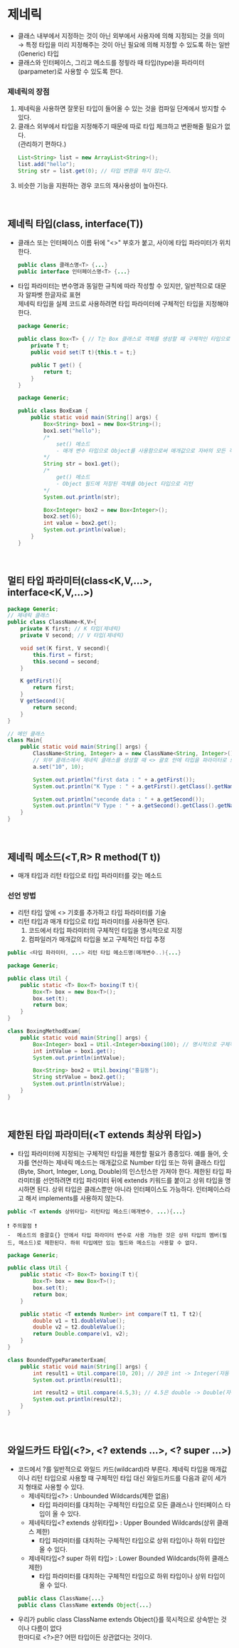 # 제네릭
- 클래스 내부에서 지정하는 것이 아닌 외부에서 사용자에 의해 지정되는 것을 의미   
    → 특정 타입을 미리 지정해주는 것이 아닌 필요에 의해 지정할 수 있도록 하는 일반(Generic) 타입
- 클래스와 인터페이스, 그리고 메소드를 정읳라 때 타입(type)을 파라미터(parpameter)로 사용할 수 있도록 한다. 

### 제네릭의 장점
1. 제네릭을 사용하면 잘못된 타입이 들어올 수 있는 것을 컴파일 단계에서 방지할 수 있다.
2. 클래스 외부에서 타입을 지정해주기 때문에 따로 타입 체크하고 변환해줄 필요가 없다.  
(관리하기 편하다.)
    ```java
    List<String> list = new ArrayList<String>();
    list.add("hello");
    String str = list.get(0); // 타입 변환을 하지 않는다.
    ```
3. 비슷한 기능을 지원하는 경우 코드의 재사용성이 높아진다. 
<br/>

## 제네릭 타입(class<T>, interface(T))
- 클래스 또는 인터페이스 이름 뒤에 "<>" 부호가 붙고, 사이에 타입 파라미터가 위치한다. 
    ```java
    public class 클래스명<T> {...}
    public interface 인터페이스명<T> {...}
    ```
- 타입 파라미터는 변수명과 동일한 규칙에 따라 작성할 수 있지만, 일반적으로 대문자 알파벳 한글자로 표현  
제네릭 타입을 실제 코드로 사용하려면 타입 파라미터에 구체적인 타입을 지정해야 한다. 
    ```java
    package Generic;

    public class Box<T> { // T는 Box 클래스로 객체를 생성할 때 구체적인 타입으로 변경
        private T t;
        public void set(T t){this.t = t;}

        public T get() {
            return t;
        }
    }
    ```
    ```java
    package Generic;

    public class BoxExam {
        public static void main(String[] args) {
            Box<String> box1 = new Box<String>();
            box1.set("hello");
            /*
                set() 메소드
                - 매개 변수 타입으로 Object를 사용함으로써 매개값으로 자바의 모든 객체를 받을 수 있게 했곻, 받은 매개값을 Object 필드에 저장
            */
            String str = box1.get();
            /*
                get() 메소드
                - Object 필드에 저장된 객체를 Object 타입으로 리턴
            */
            System.out.println(str);

            Box<Integer> box2 = new Box<Integer>();
            box2.set(6);
            int value = box2.get();
            System.out.println(value);
        }
    }
    ```
<br/>

## 멀티 타입 파라미터(class<K,V,...>, interface<K,V,...>)
```java
package Generic;
// 제네릭 클래스
public class ClassName<K,V>{
    private K first; // K 타입(제네릭)
    private V second; // V 타입(제네릭)

    void set(K first, V second){
        this.first = first;
        this.second = second;
    }

    K getFirst(){
        return first;
    }
    V getSecond(){
        return second;
    }
}

// 메인 클래스 
class Main{
    public static void main(String[] args) {
        ClassName<String, Integer> a = new ClassName<String, Integer>(); 
        // 외부 클래스에서 제네릭 클래스를 생성할 때 <> 괄호 안에 타입을 파라미터로 보내 제네릭 타입을 지정해주는 것 
        a.set("10", 10);

        System.out.println("first data : " + a.getFirst());
        System.out.println("K Type : " + a.getFirst().getClass().getName()); // 변환된 변수의 타입 출력

        System.out.println("seconde data : " + a.getSecond());
        System.out.println("V Type : " + a.getSecond().getClass().getName()); // 변환된 변수의 타입 출력 
    }
}

```
<br/>

## 제네릭 메소드(<T,R> R method(T t))
- 매개 타입과 리턴 타입으로 타입 파라미터를 갖는 메소드

### 선언 방법
- 리턴 타입 앞에 <> 기호를 추가하고 타입 파라미터를 기술
- 리턴 타입과 매개 타입으로 타입 파라미터를 사용하면 된다. 
    1. 코드에서 타입 파라미터의 구체적인 타입을 명시적으로 지정
    2. 컴파일러가 매개값의 타입을 보고 구체적인 타입 추정
```java
public <타입 파라미터, ...> 리턴 타입 메소드명(매개변수..){...}
```
```java
package Generic;

public class Util {
    public static <T> Box<T> boxing(T t){
        Box<T> box = new Box<T>();
        box.set(t);
        return box;
    }
}

class BoxingMethodExam{
    public static void main(String[] args) {
        Box<Integer> box1 = Util.<Integer>boxing(100); // 명시적으로 구체적 타입을 지정
        int intValue = box1.get();
        System.out.println(intValue);

        Box<String> box2 = Util.boxing("홍길동");
        String strValue = box2.get();
        System.out.println(strValue);
    }
}
```
<br/>

## 제한된 타입 파라미터(<T extends 최상위 타입>)
- 타입 파라미터에 지정되는 구체적인 타입을 제한할 필요가 종종있다. 예를 들어, 숫자를 연산하는 제네릭 메소드는 매개값으로 Number 타입 또는 하위 클래스 타입(Byte, Short, Integer, Long, Double)의 인스턴스만 가져야 한다. 제한된 타입 파라미터를 선언하려면 타입 파라미터 뒤에 extends 키워드를 붙이고 상위 타입을 명시하면 된다. 상위 타입은 클래스뿐만 아니라 인터페이스도 가능하다. 인터페이스라고 해서 implements를 사용하지 않는다. 
```java
public <T extends 상위타입> 리턴타입 메소드(매개변수, ...){...}
```
    ❗️ 주의할점 ❗️
    -  메소드의 중괄호{} 안에서 타입 파라미터 변수로 사용 가능한 것은 상위 타입의 멤버(필드, 메소드)로 제한된다. 하위 타입에만 있는 필드와 메소드는 사용할 수 없다.
```java
package Generic;

public class Util {
    public static <T> Box<T> boxing(T t){
        Box<T> box = new Box<T>();
        box.set(t);
        return box;
    }

    public static <T extends Number> int compare(T t1, T t2){
        double v1 = t1.doubleValue();
        double v2 = t2.doubleValue();
        return Double.compare(v1, v2);
    }
}

class BoundedTypeParameterExam{
    public static void main(String[] args) {
        int result1 = Util.compare(10, 20); // 20은 int -> Integer(자동 Boxing)
        System.out.println(result1);

        int result2 = Util.compare(4.5,3); // 4.5은 double -> Double(자동 Boxing)
        System.out.println(result2);
    }
}
```
<br/>

## 와일드카드 타입(<?>, <? extends ...>, <? super ...>)
- 코드에서 ?를 일반적으로 와일드 카드(wildcard)라 부른다. 제네릭 타입을 매개값이나 리턴 타입으로 사용할 때 구체적인 타입 대신 와일드카드를 다음과 같이 세가지 형태로 사용할 수 있다. 
    - 제네릭타입<?> : Unbounded Wildcards(제한 없음)
        - 타입 파라미터를 대치하는 구체적인 타입으로 모든 클래스나 인터페이스 타입이 올 수 있다.
    - 제네릭타입<? extends 상위타입> : Upper Bounded Wildcards(상위 클래스 제한)
        - 타입 파라미터를 대치하는 구체적인 타입으로 상위 타입이나 하위 타입만 올 수 있다.
    - 제네릭타입<? super 하위 타입> : Lower Bounded Wildcards(하위 클래스 제한)
        - 타입 파라미터를 대치하는 구체적인 타입으로 하위 타입이나 상위 타입이 올 수 있다.
    ```java
    public class ClassName{...}
    public class ClassName extends Object{...}
    ```
- 우리가 public class ClassName extends Object{}를 묵시적으로 상속받는 것이나 다름이 없다  
한마디로 <?>은? 어떤 타입이든 상관없다는 것이다.